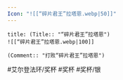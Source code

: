 ```yaml
---
Icon: "![[“碎片君王”拉塔恩.webp|50]]"
---
```

```ad-common-silver-trophy
title: (Title:: "“碎片君王”拉塔恩")
![[“碎片君王”拉塔恩.webp|100]]

(Comment:: "打败“碎片君王”拉塔恩")
```

#艾尔登法环/奖杯 #奖杯 #奖杯/银